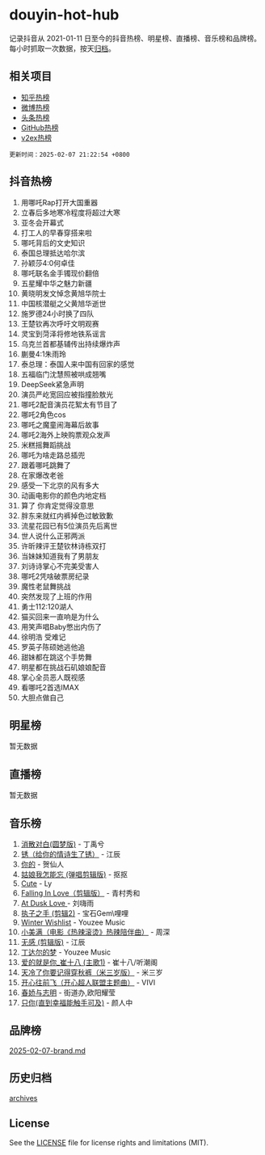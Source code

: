 # douyin-hot-hub

记录抖音从 2021-01-11 日至今的抖音热榜、明星榜、直播榜、音乐榜和品牌榜。每小时抓取一次数据，按天[归档](archives)。

## 相关项目

- [知乎热榜](https://github.com/lonnyzhang423/zhihu-hot-hub)
- [微博热榜](https://github.com/lonnyzhang423/weibo-hot-hub)
- [头条热榜](https://github.com/lonnyzhang423/toutiao-hot-hub)
- [GitHub热榜](https://github.com/lonnyzhang423/github-hot-hub)
- [v2ex热榜](https://github.com/lonnyzhang423/v2ex-hot-hub)


`更新时间：2025-02-07 21:22:54 +0800`

## 抖音热榜

1. 用哪吒Rap打开大国重器
1. 立春后多地寒冷程度将超过大寒
1. 亚冬会开幕式
1. 打工人的早春穿搭来啦
1. 哪吒背后的文史知识
1. 泰国总理抵达哈尔滨
1. 孙颖莎4:0何卓佳
1. 哪吒联名金手镯现价翻倍
1. 五星耀中华之魅力新疆
1. 黄晓明发文悼念黄旭华院士
1. 中国核潜艇之父黄旭华逝世
1. 施罗德24小时换了四队
1. 王楚钦再次呼吁文明观赛
1. 灵宝到菏泽将修地铁系谣言
1. 乌克兰首都基辅传出持续爆炸声
1. 蒯曼4:1朱雨玲
1. 泰总理：泰国人来中国有回家的感觉
1. 五福临门沈慧照被哄成翘嘴
1. DeepSeek紧急声明
1. 演员严屹宽回应被指撞脸敖光
1. 哪吒2配音演员花絮太有节目了
1. 哪吒2角色cos
1. 哪吒之魔童闹海幕后故事
1. 哪吒2海外上映购票观众发声
1. 米糕摇舞蹈挑战
1. 哪吒为啥走路总插兜
1. 跟着哪吒跳舞了
1. 在家爆改老爸
1. 感受一下北京的风有多大
1. 动画电影你的颜色内地定档
1. 算了 你肯定觉得没意思
1. 胖东来就红内裤掉色过敏致歉
1. 流星花园已有5位演员先后离世
1. 世人说什么正邪两派
1. 许昕辣评王楚钦林诗栋双打
1. 当妹妹知道我有了男朋友
1. 刘诗诗掌心不完美受害人
1. 哪吒2凭啥破票房纪录
1. 魔性老鼠舞挑战
1. 突然发现了上班的作用
1. 勇士112:120湖人
1. 猫买回来一直响是为什么
1. 用笑声唱Baby憋出内伤了
1. 徐明浩 受难记
1. 罗英子陈硕她逃他追
1. 甜妹都在跳这个手势舞
1. 明星都在挑战石矶娘娘配音
1. 掌心全员恶人既视感
1. 看哪吒2首选IMAX
1. 大胆点做自己

## 明星榜

暂无数据

## 直播榜

暂无数据

## 音乐榜

1. [消散对白(圆梦版)](https://sf5-hl-cdn-tos.douyinstatic.com/obj/tos-cn-ve-2774/og4jB5I5IizzoZVAAAzWgBMAsMDWoArfwBOiFs) - 丁禹兮
1. [锈（给你的情诗生了锈）](https://sf5-hl-cdn-tos.douyinstatic.com/obj/tos-cn-ve-2774/o8a1PBtVqIYbPEGK6e5A4egedVMdm3fCIz6bbE) - 江辰
1. [你的](https://sf6-cdn-tos.douyinstatic.com/obj/tos-cn-ve-2774/oYuIeKf42jB7sEV6B2upMdpYAgfrQWj0FeRegh) - 贺仙人
1. [姑娘我怎能忘 (弹唱剪辑版)](https://sf5-hl-cdn-tos.douyinstatic.com/obj/tos-cn-ve-2774/okamwrBGEMz6illuEofAsMV4yzF5tVWbBiA5AI) - 抠抠
1. [Cute](https://sf3-cdn-tos.douyinstatic.com/obj/tos-cn-ve-2774/o4IbIzHWKAAB4wsS5qMBRiiAlEBGTpQRNfFvuo) - Ly
1. [Falling In Love（剪辑版）](https://sf5-hl-cdn-tos.douyinstatic.com/obj/tos-cn-ve-2774/o8ajpA8zzgBPahbBIO8AcKGBLJezFCRd1wfP9f) - 青村秀和
1. [ At Dusk  Love ](https://sf5-hl-cdn-tos.douyinstatic.com/obj/tos-cn-ve-2774/o8CrpCf5CaYgI4ZrtQgMQAFEfuGqNnRSDQAPBc) - 刘嗨雨
1. [执子之手 (剪辑2)](https://sf5-hl-cdn-tos.douyinstatic.com/obj/tos-cn-ve-2774/oUoZLQjCc31XzqsBnBQUNgeKtYPBcgbFDwtfcu) - 宝石Gem\哩哩
1. [Winter Wishlist](https://sf5-hl-cdn-tos.douyinstatic.com/obj/tos-cn-ve-2774/oIIgUOeamCFCVAzxN6MFRLIBlLGpUqQxeeHrLE) - Youzee Music
1. [小美满（电影《热辣滚烫》热辣陪伴曲）](https://sf5-hl-cdn-tos.douyinstatic.com/obj/tos-cn-ve-2774/o0GAn2lSgfZIDUgtevCGDQYnFg4CwnrBaxbTZL) - 周深
1. [无感 (剪辑版)](https://sf6-cdn-tos.douyinstatic.com/obj/tos-cn-ve-2774/o0eIsUzJBDlQaQFC5OFlgbMEZC1TFYBftOBn6p) - 江辰
1. [丁达尔的梦](https://sf5-hl-cdn-tos.douyinstatic.com/obj/tos-cn-ve-2774/oMU3WirUZBVQkAC9ccG5P2IQirziZM2RTInUY) - Youzee Music
1. [爱的就是你_崔十八 (主歌1)](https://sf5-hl-cdn-tos.douyinstatic.com/obj/tos-cn-ve-2774/oI5BO5DhFZ6UTcNCnZaOCBLtZ7WIMQGfgnXf5E) - 崔十八/听潮阁
1. [天冷了你要记得穿秋裤（米三岁版）](https://sf5-hl-cdn-tos.douyinstatic.com/obj/tos-cn-ve-2774/oQlIwVIDWiZ6BQilAorS7MA0AgCkQDvcZAdm1) - 米三岁
1. [开心往前飞（开心超人联盟主题曲）](https://sf3-cdn-tos.douyinstatic.com/obj/tos-cn-ve-2774/9d8fb7c82cf1421fb93a9fe925275e0a) - VIVI
1. [春娇与志明](https://sf5-hl-cdn-tos.douyinstatic.com/obj/tos-cn-ve-2774/e530d8fceb7044b39707d7f9ff54add1) - 街道办,欧阳耀莹
1. [只你(直到幸福能触手可及)](https://sf6-cdn-tos.douyinstatic.com/obj/tos-cn-ve-2774/o0lBkRDzFTeaVSUz3ZZSCBVtZ5DIMQGfgmEAuE) - 颜人中

## 品牌榜

[2025-02-07-brand.md](archives/2025-02-07-brand.md)

## 历史归档

[archives](archives)

## License

See the [LICENSE](LICENSE) file for license rights and limitations (MIT).
